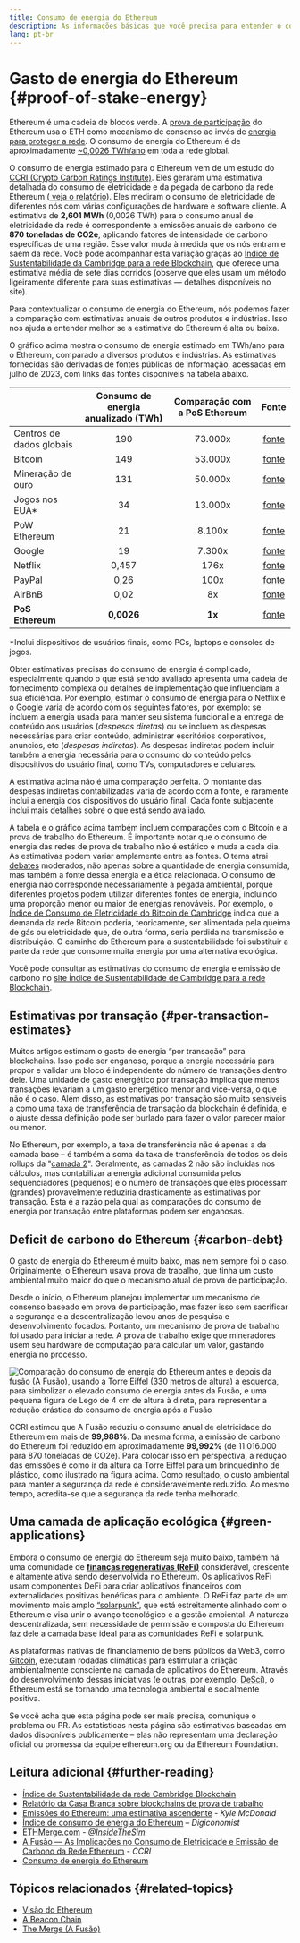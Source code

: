 ```yaml
---
title: Consumo de energia do Ethereum
description: As informações básicas que você precisa para entender o consumo de energia do Ethereum.
lang: pt-br
---
```


# Gasto de energia do Ethereum {#proof-of-stake-energy}

Ethereum é uma cadeia de blocos verde. A [prova de participação](/developers/docs/consensus-mechanisms/pos) do Ethereum usa o ETH como mecanismo de consenso ao invés de [energia para proteger a rede](/developers/docs/consensus-mechanisms/pow). O consumo de energia do Ethereum é de aproximadamente [~0,0026 TWh/ano](https://carbon-ratings.com/eth-report-2022) em toda a rede global.

O consumo de energia estimado para o Ethereum vem de um estudo do [CCRI (Crypto Carbon Ratings Institute)](https://carbon-ratings.com). Eles geraram uma estimativa detalhada do consumo de eletricidade e da pegada de carbono da rede Ethereum ([ veja o relatório](https://carbon-ratings.com/eth-report-2022)). Eles mediram o consumo de eletricidade de diferentes nós com várias configurações de hardware e software cliente. A estimativa de **2,601 MWh** (0,0026 TWh) para o consumo anual de eletricidade da rede é correspondente a emissões anuais de carbono de **870 toneladas de CO2e**, aplicando fatores de intensidade de carbono específicas de uma região. Esse valor muda à medida que os nós entram e saem da rede. Você pode acompanhar esta variação graças ao [Índice de Sustentabilidade da Cambridge para a rede Blockchain](https://ccaf.io/cbnsi/ethereum), que oferece uma estimativa média de sete dias corridos (observe que eles usam um método ligeiramente diferente para suas estimativas — detalhes disponíveis no site).

Para contextualizar o consumo de energia do Ethereum, nós podemos fazer a comparação com estimativas anuais de outros produtos e indústrias. Isso nos ajuda a entender melhor se a estimativa do Ethereum é alta ou baixa.

<EnergyConsumptionChart />

O gráfico acima mostra o consumo de energia estimado em TWh/ano para o Ethereum, comparado a diversos produtos e indústrias. As estimativas fornecidas são derivadas de fontes públicas de informação, acessadas em julho de 2023, com links das fontes disponíveis na tabela abaixo.

|                          | Consumo de energia anualizado (TWh) | Comparação com a PoS Ethereum |                                                                                      Fonte                                                                                       |
|:------------------------ |:-----------------------------------:|:-----------------------------:|:--------------------------------------------------------------------------------------------------------------------------------------------------------------------------------:|
| Centros de dados globais |                 190                 |            73.000x            |                                    [fonte](https://www.iea.org/commentaries/data-centres-and-energy-from-global-headlines-to-local-headaches)                                    |
| Bitcoin                  |                 149                 |            53.000x            |                                                                 [fonte](https://ccaf.io/cbnsi/cbeci/comparisons)                                                                 |
| Mineração de ouro        |                 131                 |            50.000x            |                                                                 [fonte](https://ccaf.io/cbnsi/cbeci/comparisons)                                                                 |
| Jogos nos EUA\*        |                 34                  |            13.000x            |                 [fonte](https://www.researchgate.net/publication/336909520_Toward_Greener_Gaming_Estimating_National_Energy_Use_and_Energy_Efficiency_Potential)                 |
| PoW Ethereum             |                 21                  |            8.100x             |                                                                    [fonte](https://ccaf.io/cbnsi/ethereum/1)                                                                     |
| Google                   |                 19                  |            7.300x             |                                           [fonte](https://www.gstatic.com/gumdrop/sustainability/google-2022-environmental-report.pdf)                                           |
| Netflix                  |                0,457                |             176x              | [fonte](https://assets.ctfassets.net/4cd45et68cgf/7B2bKCqkXDfHLadrjrNWD8/e44583e5b288bdf61e8bf3d7f8562884/2021_US_EN_Netflix_EnvironmentalSocialGovernanceReport-2021_Final.pdf) |
| PayPal                   |                0,26                 |             100x              |                                  [fonte](https://s202.q4cdn.com/805890769/files/doc_downloads/global-impact/CDP_Climate_Change_PayPal-(1).pdf)                                   |
| AirBnB                   |                0,02                 |              8x               |                               [fonte](https://s26.q4cdn.com/656283129/files/doc_downloads/governance_doc_updated/Airbnb-ESG-Factsheet-(Final).pdf)                               |
| **PoS Ethereum**         |             **0,0026**              |            **1x**             |                                                               [fonte](https://carbon-ratings.com/eth-report-2022)                                                                |

\*Inclui dispositivos de usuários finais, como PCs, laptops e consoles de jogos.

Obter estimativas precisas do consumo de energia é complicado, especialmente quando o que está sendo avaliado apresenta uma cadeia de fornecimento complexa ou detalhes de implementação que influenciam a sua eficiência. Por exemplo, estimar o consumo de energia para o Netflix e o Google varia de acordo com os seguintes fatores, por exemplo: se incluem a energia usada para manter seu sistema funcional e a entrega de conteúdo aos usuários (_despesas diretas_) ou se incluem as despesas necessárias para criar conteúdo, administrar escritórios corporativos, anuncios, etc (_despesas indiretas_). As despesas indiretas podem incluir também a energia necessária para o consumo do conteúdo pelos dispositivos do usuário final, como TVs, computadores e celulares.

A estimativa acima não é uma comparação perfeita. O montante das despesas indiretas contabilizadas varia de acordo com a fonte, e raramente inclui a energia dos dispositivos do usuário final. Cada fonte subjacente inclui mais detalhes sobre o que está sendo avaliado.

A tabela e o gráfico acima também incluem comparações com o Bitcoin e a prova de trabalho do Ethereum. É importante notar que o consumo de energia das redes de prova de trabalho não é estático e muda a cada dia. As estimativas podem variar amplamente entre as fontes. O tema atrai [debates](https://www.coindesk.com/business/2020/05/19/the-last-word-on-bitcoins-energy-consumption/) moderados, não apenas sobre a quantidade de energia consumida, mas também a fonte dessa energia e a ética relacionada. O consumo de energia não corresponde necessariamente à pegada ambiental, porque diferentes projetos podem utilizar diferentes fontes de energia, incluindo uma proporção menor ou maior de energias renováveis. Por exemplo, o [Índice de Consumo de Eletricidade do Bitcoin de Cambridge](https://ccaf.io/cbnsi/cbeci/comparisons) indica que a demanda da rede Bitcoin poderia, teoricamente, ser alimentada pela queima de gás ou eletricidade que, de outra forma, seria perdida na transmissão e distribuição. O caminho do Ethereum para a sustentabilidade foi substituir a parte da rede que consome muita energia por uma alternativa ecológica.

Você pode consultar as estimativas do consumo de energia e emissão de carbono no [site Índice de Sustentabilidade de Cambridge para a rede Blockchain](https://ccaf.io/cbnsi/ethereum).

## Estimativas por transação {#per-transaction-estimates}

Muitos artigos estimam o gasto de energia “por transação” para blockchains. Isso pode ser enganoso, porque a energia necessária para propor e validar um bloco é independente do número de transações dentro dele. Uma unidade de gasto energético por transação implica que menos transações levariam a um gasto energético menor and vice-versa, o que não é o caso. Além disso, as estimativas por transação são muito sensíveis a como uma taxa de transferência de transação da blockchain é definida, e o ajuste dessa definição pode ser burlado para fazer o valor parecer maior ou menor.

No Ethereum, por exemplo, a taxa de transferência não é apenas a da camada base – é também a soma da taxa de transferência de todos os dois rollups da "[camada 2](/layer-2/)". Geralmente, as camadas 2 não são incluídas nos cálculos, mas contabilizar a energia adicional consumida pelos sequenciadores (pequenos) e o número de transações que eles processam (grandes) provavelmente reduziria drasticamente as estimativas por transação. Esta é a razão pela qual as comparações do consumo de energia por transação entre plataformas podem ser enganosas.

## Deficit de carbono do Ethereum {#carbon-debt}

O gasto de energia do Ethereum é muito baixo, mas nem sempre foi o caso. Originalmente, o Ethereum usava prova de trabalho, que tinha um custo ambiental muito maior do que o mecanismo atual de prova de participação.

Desde o início, o Ethereum planejou implementar um mecanismo de consenso baseado em prova de participação, mas fazer isso sem sacrificar a segurança e a descentralização levou anos de pesquisa e desenvolvimento focados. Portanto, um mecanismo de prova de trabalho foi usado para iniciar a rede. A prova de trabalho exige que mineradores usem seu hardware de computação para calcular um valor, gastando energia no processo.

![Comparação do consumo de energia do Ethereum antes e depois da fusão (A Fusão), usando a Torre Eiffel (330 metros de altura) à esquerda, para simbolizar o elevado consumo de energia antes da Fusão, e uma pequena figura de Lego de 4 cm de altura à direta, para representar a redução drástica do consumo de energia após a Fusão](energy_consumption_pre_post_merge.png)

CCRI estimou que A Fusão reduziu o consumo anual de eletricidade do Ethereum em mais de **99,988%**. Da mesma forma, a emissão de carbono do Ethereum foi reduzido em aproximadamente **99,992%** (de 11.016.000 para 870 toneladas de CO2e). Para colocar isso em perspectiva, a redução das emissões é como ir da altura da Torre Eiffel para um brinquedinho de plástico, como ilustrado na figura acima. Como resultado, o custo ambiental para manter a segurança da rede é consideravelmente reduzido. Ao mesmo tempo, acredita-se que a segurança da rede tenha melhorado.

## Uma camada de aplicação ecológica {#green-applications}

Embora o consumo de energia do Ethereum seja muito baixo, também há uma comunidade de [**finanças regenerativas (ReFi)**](/refi/) considerável, crescente e altamente ativa sendo desenvolvida no Ethereum. Os aplicativos ReFi usam componentes DeFi para criar aplicativos financeiros com externalidades positivas benéficas para o ambiente. O ReFi faz parte de um movimento mais amplo [“solarpunk”](https://en.wikipedia.org/wiki/Solarpunk), que está estreitamente alinhado com o Ethereum e visa unir o avanço tecnológico e a gestão ambiental. A natureza descentralizada, sem necessidade de permissão e composta do Ethereum faz dele a camada base ideal para as comunidades ReFi e solarpunk.

As plataformas nativas de financiamento de bens públicos da Web3, como [Gitcoin](https://gitcoin.co), executam rodadas climáticas para estimular a criação ambientalmente consciente na camada de aplicativos do Ethereum. Através do desenvolvimento dessas iniciativas (e outras, por exemplo, [DeSci](/desci/)), o Ethereum está se tornando uma tecnologia ambiental e socialmente positiva.

<InfoBanner emoji=":evergreen_tree:">
  Se você acha que esta página pode ser mais precisa, comunique o problema ou PR. As estatísticas nesta página são estimativas baseadas em dados disponíveis publicamente – elas não representam uma declaração oficial ou promessa da equipe ethereum.org ou da Ethereum Foundation.
</InfoBanner>

## Leitura adicional {#further-reading}

- [Índice de Sustentabilidade da rede Cambridge Blockchain](https://ccaf.io/cbnsi/ethereum)
- [Relatório da Casa Branca sobre blockchains de prova de trabalho](https://web.archive.org/web/20221109005700/https://www.whitehouse.gov/wp-content/uploads/2022/09/09-2022-Crypto-Assets-and-Climate-Report.pdf)
- [Emissões do Ethereum: uma estimativa ascendente](https://kylemcdonald.github.io/ethereum-emissions/) - _Kyle McDonald_
- [Índice de consumo de energia do Ethereum](https://digiconomist.net/ethereum-energy-consumption/) – _Digiconomist_
- [ETHMerge.com](https://ethmerge.com/) - _[@InsideTheSim](https://twitter.com/InsideTheSim)_
- [A Fusão — As Implicações no Consumo de Eletricidade e Emissão de Carbono da Rede Ethereum](https://carbon-ratings.com/eth-report-2022) - _CCRI_
- [Consumo de energia do Ethereum](https://mirror.xyz/jmcook.eth/ODpCLtO4Kq7SCVFbU4He8o8kXs418ZZDTj0lpYlZkR8)

## Tópicos relacionados {#related-topics}

- [Visão do Ethereum](/roadmap/vision/)
- [A Beacon Chain](/roadmap/beacon-chain)
- [The Merge (A Fusão)](/roadmap/merge/)
